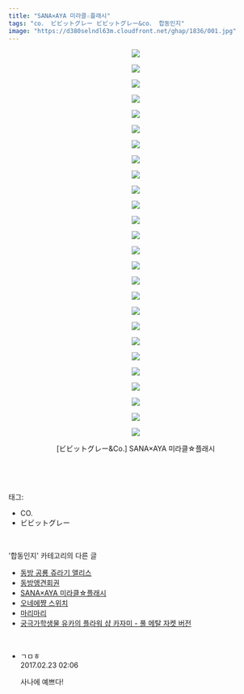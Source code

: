 ```yaml
---
title: "SANA×AYA 미라클☆플래시"
tags: "co． ビビットグレー ビビットグレー&co． 합동인지"
image: "https://d380selndl63m.cloudfront.net/ghap/1836/001.jpg"
---
```

<div class="article">
<p style="text-align: center; clear: none; float: none;"><img src="{{ site.imgserver5 }}/ghap/1836/001.jpg"/></p>
<p style="text-align: center; clear: none; float: none;"><img src="{{ site.imgserver5 }}/ghap/1836/002.jpg"/></p>
<p style="text-align: center; clear: none; float: none;"><img src="{{ site.imgserver5 }}/ghap/1836/003.jpg"/></p>
<p style="text-align: center; clear: none; float: none;"><img src="{{ site.imgserver5 }}/ghap/1836/004.jpg"/></p>
<p style="text-align: center; clear: none; float: none;"><img src="{{ site.imgserver5 }}/ghap/1836/005.jpg"/></p>
<p style="text-align: center; clear: none; float: none;"><img src="{{ site.imgserver5 }}/ghap/1836/006.jpg"/></p>
<p style="text-align: center; clear: none; float: none;"><img src="{{ site.imgserver5 }}/ghap/1836/007.jpg"/></p>
<p style="text-align: center; clear: none; float: none;"><img src="{{ site.imgserver5 }}/ghap/1836/008.jpg"/></p>
<p style="text-align: center; clear: none; float: none;"><img src="{{ site.imgserver5 }}/ghap/1836/009.jpg"/></p>
<p style="text-align: center; clear: none; float: none;"><img src="{{ site.imgserver5 }}/ghap/1836/010.jpg"/></p>
<p style="text-align: center; clear: none; float: none;"><img src="{{ site.imgserver5 }}/ghap/1836/011.jpg"/></p>
<p style="text-align: center; clear: none; float: none;"><img src="{{ site.imgserver5 }}/ghap/1836/012.jpg"/></p>
<p style="text-align: center; clear: none; float: none;"><img src="{{ site.imgserver5 }}/ghap/1836/013.jpg"/></p>
<p style="text-align: center; clear: none; float: none;"><img src="{{ site.imgserver5 }}/ghap/1836/014.jpg"/></p>
<p style="text-align: center; clear: none; float: none;"><img src="{{ site.imgserver5 }}/ghap/1836/015.jpg"/></p>
<p style="text-align: center; clear: none; float: none;"><img src="{{ site.imgserver5 }}/ghap/1836/016.jpg"/></p>
<p style="text-align: center; clear: none; float: none;"><img src="{{ site.imgserver5 }}/ghap/1836/017.jpg"/></p>
<p style="text-align: center; clear: none; float: none;"><img src="{{ site.imgserver5 }}/ghap/1836/018.jpg"/></p>
<p style="text-align: center; clear: none; float: none;"><img src="{{ site.imgserver5 }}/ghap/1836/019.jpg"/></p>
<p style="text-align: center; clear: none; float: none;"><img src="{{ site.imgserver5 }}/ghap/1836/020.jpg"/></p>
<p style="text-align: center; clear: none; float: none;"><img src="{{ site.imgserver5 }}/ghap/1836/021.jpg"/></p>
<p style="text-align: center; clear: none; float: none;"><img src="{{ site.imgserver5 }}/ghap/1836/022.jpg"/></p>
<p style="text-align: center; clear: none; float: none;"><img src="{{ site.imgserver5 }}/ghap/1836/023.jpg"/></p>
<p style="text-align: center; clear: none; float: none;"><img src="{{ site.imgserver5 }}/ghap/1836/024.jpg"/></p>
<p style="text-align: center; clear: none; float: none;"><img src="{{ site.imgserver5 }}/ghap/1836/025.jpg"/></p>
<p style="text-align: center; clear: none; float: none;"><img src="{{ site.imgserver5 }}/ghap/1836/026.jpg"/></p>
<p style="text-align: center; clear: none; float: none;">[ビビットグレー&amp;Co.] SANA×AYA 미라클☆플래시</p>
<p><br/></p>
</div><br/>
<div class="tagTrail">
<p>태그: </p>
<ul>
<li>CO.</li>
<li>ビビットグレー</li>
</ul>
</div><br/>
<div class="another">
<p>'합동인지' 카테고리의 다른 글</p>
<ul>
<li><a href="/ghap_1979">동방 공룡 쥬라기 앨리스</a></li>
<li><a href="/ghap_1906">동방앵견회권</a></li>
<li><a href="/ghap_1836">SANA×AYA 미라클☆플래시</a></li>
<li><a href="/ghap_1745">오네에쨩 스위치</a></li>
<li><a href="/ghap_1743">마리마리</a></li>
<li><a href="/ghap_1733">궁극가학생물 유카의 플라워 샵 카자미 - 풀 메탈 자켓 버전</a></li>
</ul>
</div><br/>
<div class="cb_module cb_fluid">
<div class="cb_wrt cb_profile">
<div class="comment">
<ul>
<li class="cb_thumb_off" id="comment14922689">
<div class="cb_comment_area">
<div class="cb_info_area">
<div class="cb_section">
<span class="cb_nick_name">ㄱㅁㅎ</span>
</div>
<div class="cb_section">
<span class="cb_date">2017.02.23 02:06 </span>
</div>
</div>
<div class="cb_dsc_comment">
<p class="cb_dsc">
											사나에 예쁘다!
										</p>
</div>
</div></li>
</ul>
</div>
</div><!-- commentList close -->
</div><br/>
